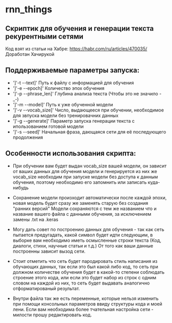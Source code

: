 # rnn_things
## Скриптик для обучения и генерации текста рекурентными сетями

Код взят из статьи на Хабре: https://habr.com/ru/articles/470035/
Доработан Хачирукой 

## Поддерживаемые параметры запуска:
* ']'-t --text]'          Путь к файлу с информацией для обучения 
* ']'-e --epoch]'         Количество эпох обучения 
* ']'-p --phrase_len]'    Глубина анализа текста (Чтобы это не значило -_-) 
* ']'-m --model]'         Путь к уже обученной модели 
* ']'-v --vocab_size]'    Число, выдающееся при обучении, необходимое для звпуска модели без тренировачних данных 
* ']'-g --generate]'      Параметр запуска генерации текста с ипользованием готовой модели 
* ']'-s --seed]'          Начальная фраза, дающаяся сети для её последующего продолжения 

## Особенности использования скрипта: 
* При обучении вам будет выдан vocab_size вашей модели, он зависит от ваших данных для обучения модели и генерируется из них же 
vocab_size необходим при запуске модели без доступа к данным обучения, поэтому необходимо его запомнить или записать куда-нибудь 

* Сохранение модели произходит автоматически после каждой эпохи, новая модель будет сразу же заменять старую без создания "ранних версий" 
Модели сохраняются с тем же названием что и название вашего файла с данными обучения, за исключением замены .txt на .keras 

* Могу дать совет по построению данных для обучения - так как сеть пытается предугадать, какой символ будет идти следующим, 
в выборке вам необходимо иметь осмысленные строки текста (Код, диалоги, стихи, научные статьи и т.д.) От того как ваши данные 
построенны зависит вызод сети. 
 
* Стоит отметить что сеть будет пародировать стиль написания из обучающих данных, так если это был какой либо код, то сеть при 
должном количестве обучения будет в какой-то степени соблюдать строение этого кода, или если это будет набор из строк с одним 
словом на каждой из них, то сеть будет выдавать аналогично отформатированый результат. 

* Внутри файла так же есть переменные, которые нельзя изменить при помощи консольных параметров ввиду структуры кода и моей лени. 
Если вам необходима более тчательная настройка сети - милости прошу редактировать код. 
